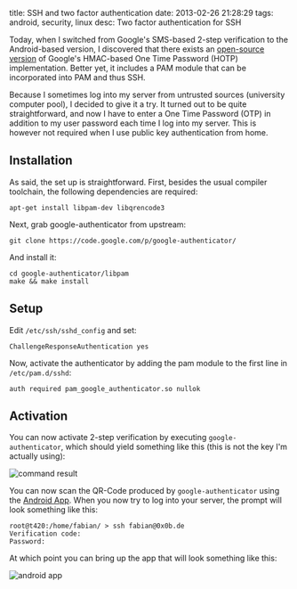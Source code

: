 title: SSH and two factor authentication
date: 2013-02-26 21:28:29
tags: android, security, linux
desc: Two factor authentication for SSH

Today, when I switched from Google's SMS-based 2-step verification to the 
Android-based version, I discovered that there exists an
[open-source version](http://code.google.com/p/google-authenticator/) of
Google's HMAC-based One Time Password (HOTP) implementation. Better yet,
it includes a PAM module that can be incorporated into PAM and thus SSH.

Because I sometimes log into my server from untrusted sources (university
computer pool), I decided to give it a try. It turned out to be quite
straightforward, and now I have to enter a One Time Password (OTP) in
addition to my user password each time I log into my server. This is
however not required when I use public key authentication from home.

## Installation
As said, the set up is straightforward. First, besides the usual compiler
toolchain, the following dependencies are required:

    apt-get install libpam-dev libqrencode3

Next, grab google-authenticator from upstream:

    git clone https://code.google.com/p/google-authenticator/

And install it:

    cd google-authenticator/libpam
    make && make install

## Setup
Edit `/etc/ssh/sshd_config` and set:

    ChallengeResponseAuthentication yes

Now, activate the authenticator by adding the pam module to the first
line in `/etc/pam.d/sshd`:

    auth required pam_google_authenticator.so nullok

## Activation
You can now activate 2-step verification by executing `google-authenticator`,
which should yield something like this (this is not the key I'm actually using):

![command result](/images/gar.png)

You can now scan the QR-Code produced by `google-authenticator` using the
[Android App](https://play.google.com/store/apps/details?id=com.google.android.apps.authenticator2&hl=en).
When you now try to log into your server, the prompt will look something like this:

    root@t420:/home/fabian/ > ssh fabian@0x0b.de
    Verification code:
    Password:

At which point you can bring up the app that will look something like this:

![android app](/images/2sapp.png)
